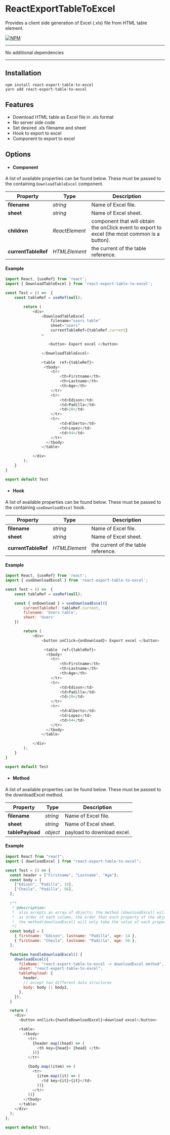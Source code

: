 # ReactExportTableToExcel

Provides a client side generation of Excel (.xls) file from HTML table element.

[![NPM](https://nodei.co/npm/react-export-table-to-excel.png)](https://npmjs.org/package/react-export-table-to-excel)

---

No additional dependencies

---

## Installation

```
npm install react-export-table-to-excel
yarn add react-export-table-to-excel
```

## Features

- Download HTML table as Excel file in .xls format
- No server side code
- Set desired .xls filename and sheet
- Hook to export to excel
- Component to export to excel

## Options

- #### Component

A list of available properties can be found below. These must be passed to the containing `DownloadTableExcel` component.

| Property            | Type           | Description                                                                                    |
| ------------------- | -------------- | ---------------------------------------------------------------------------------------------- |
| **filename**        | _string_       | Name of Excel file.                                                                            |
| **sheet**           | _string_       | Name of Excel sheet.                                                                           |
| **children**        | _ReactElement_ | component that will obtain the onClick event to export to excel (the most common is a button). |
| **currentTableRef** | _HTMLElement_  | the current of the table reference.                                                            |

#### Example

```javascript
import React, {useRef} from 'react';
import { DownloadTableExcel } from 'react-export-table-to-excel';

const Test = () =>  {
    const tableRef = useRef(null);

        return (
            <div>
                <DownloadTableExcel
                    filename="users table"
                    sheet="users"
                    currentTableRef={tableRef.current}
                >

                   <button> Export excel </button>

                </DownloadTableExcel>

                <table  ref={tableRef}>
                 <tbody>
                    <tr>
                        <th>Firstname</th>
                        <th>Lastname</th>
                        <th>Age</th>
                    </tr>
                    <tr>
                        <td>Edison</td>
                        <td>Padilla</td>
                        <td>20</td>
                    </tr>
                    <tr>
                        <td>Alberto</td>
                        <td>Lopez</td>
                        <td>94</td>
                    </tr>
                  </tbody>
                </table>

            </div>
        );
    }
}

export default Test
```

- #### Hook

A list of available properties can be found below. These must be passed to the containing `useDownloadExcel` hook.

| Property            | Type          | Description                         |
| ------------------- | ------------- | ----------------------------------- |
| **filename**        | _string_      | Name of Excel file.                 |
| **sheet**           | _string_      | Name of Excel sheet.                |
| **currentTableRef** | _HTMLElement_ | the current of the table reference. |

#### Example

```javascript
import React, {useRef} from 'react';
import { useDownloadExcel } from 'react-export-table-to-excel';

const Test = () =>  {
    const tableRef = useRef(null);

    const { onDownload } = useDownloadExcel({
        currentTableRef: tableRef.current,
        filename: 'Users table',
        sheet: 'Users'
    })

        return (
            <div>
                <button onClick={onDownload}> Export excel </button>

                 <table  ref={tableRef}>
                  <tbody>
                    <tr>
                        <th>Firstname</th>
                        <th>Lastname</th>
                        <th>Age</th>
                    </tr>
                    <tr>
                        <td>Edison</td>
                        <td>Padilla</td>
                        <td>20</td>
                    </tr>
                    <tr>
                        <td>Alberto</td>
                        <td>Lopez</td>
                        <td>94</td>
                    </tr>
                  </tbody>
                </table>

            </div>
        );
    }
}

export default Test

```

- #### Method

A list of available properties can be found below. These must be passed to the downloadExcel method.

| Property         | Type     | Description                |
| ---------------- | -------- | -------------------------- |
| **filename**     | _string_ | Name of Excel file.        |
| **sheet**        | _string_ | Name of Excel sheet.       |
| **tablePayload** | _object_ | payload to download excel. |

#### Example

```javascript
import React from "react";
import { downloadExcel } from "react-export-table-to-excel";

const Test = () => {
  const header = ["Firstname", "Lastname", "Age"];
  const body = [
    ["Edison", "Padilla", 14],
    ["Cheila", "Padilla", 56],
  ];

  /**
   * @description:
   *  also accepts an array of objects; the method (downloadExcel) will take
   *  as order of each column, the order that each property of the object brings with it.
   *  the method(downloadExcel) will only take the value of each property.
   */
  const body2 = [
    { firstname: "Edison", lastname: "Padilla", age: 14 },
    { firstname: "Cheila", lastname: "Padilla", age: 56 },
  ];

  function handleDownloadExcel() {
    downloadExcel({
      fileName: "react-export-table-to-excel -> downloadExcel method",
      sheet: "react-export-table-to-excel",
      tablePayload: {
        header,
        // accept two different data structures
        body: body || body2,
      },
    });
  }

  return (
    <div>
      <button onClick={handleDownloadExcel}>download excel</button>

      <table>
        <tbody>
          <tr>
            {header.map((head) => (
              <th key={head}> {head} </th>
            ))}
          </tr>

          {body.map((item) => (
            <tr>
              {item.map((it) => (
                <td key={it}>{it}</td>
              ))}
            </tr>
          ))}
        </tbody>
      </table>
    </div>
  );
};

export default Test;
```
